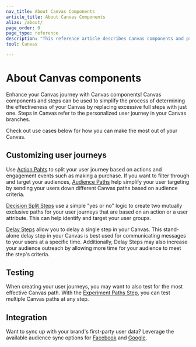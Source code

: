 ```yaml
---
nav_title: About Canvas Components 
article_title: About Canvas Components
alias: /about/
page_order: 0
page_type: reference
description: "This reference article describes Canvas components and provides use cases for the various components available."
tool: Canvas

---
```


# About Canvas components

Enhance your Canvas journey with Canvas components! Canvas components and steps can be used to simplify the process of determining the effectiveness of your Canvas by replacing excessive full steps with just one. Steps in Canvas refer to the personalized user journey in your Canvas branches. 

Check out use cases below for how you can make the most out of your Canvas.

## Customizing user journeys

Use [Action Pahts][1] to split your user journey based on actions and engagement events such as making a purchase. If you want to filter through and target your audiences, [Audience Paths][2] help simplify your user targeting by sending your users down different Canvas paths based on audience criteria.

[Decision Split Steps][3] use a simple "yes or no" logic to create two mutually exclusive paths for your user journeys that are based on an action or a user attribute. This can help identify and target your user groups.

[Delay Steps][4] allow you to delay a single step in your Canvas.  This stand-alone delay step in your Canvas is best used for communicating messages to your users at a specific time. Additionally, Delay Steps may also increase your audience outreach by allowing more time for your audience to meet the step's criteria. 

## Testing
When creating your user journeys, you may want to also test for the most effective Canvas path. With the [Experiment Paths Step][5], you can test multiple Canvas paths at any step. 

## Integration 
Want to sync up with your brand's first-party user data? Leverage the available audience sync options for [Facebook][6] and [Google][7]. 

[1]: {{site.baseurl}}/user_guide/engagement_tools/canvas/canvas_components/action_paths
[2]: {{site.baseurl}}/user_guide/engagement_tools/canvas/canvas_components/audience_paths
[3]: {{site.baseurl}}/user_guide/engagement_tools/canvas/canvas_components/decision_split
[4]: {{site.baseurl}}/user_guide/engagement_tools/canvas/canvas_components/delay_step
[5]: {{site.baseurl}}/user_guide/engagement_tools/canvas/canvas_components/experiment_step
[6]: {{site.baseurl}}/partners/canvas_steps/facebook_audience_sync
[7]: {{site.baseurl}}/partners/canvas_steps/google_audience_sync
